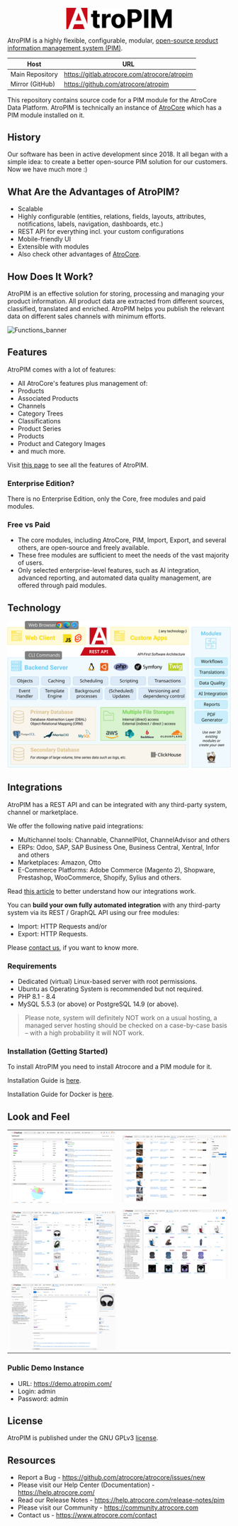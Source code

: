 <p align="center" width="100%">
<img src="_assets/atropim-logo.svg" alt="AtroPIM Logo" height="48">
</p>

AtroPIM is a highly flexible, configurable, modular, [open-source product information management system (PIM)](https://www.atropim.com).

| Host            | URL                                          |
| --------------- | -------------------------------------------- |
| Main Repository | https://gitlab.atrocore.com/atrocore/atropim |
| Mirror (GitHub) | https://github.com/atrocore/atropim          |

This repository contains source code for a PIM module for the AtroCore Data Platform. AtroPIM is technically an instance of [AtroCore](https://github.com/atrocore/atrocore) which has a PIM module installed on it.

## History
Our software has been in active development since 2018. It all began with a simple idea: to create a better open-source PIM solution for our customers.
Now we have much more :)


## What Are the Advantages of AtroPIM?

- Scalable
- Highly configurable (entities, relations, fields, layouts, attributes, notifications, labels, navigation, dashboards, etc.)
- REST API for everything incl. your custom configurations
- Mobile-friendly UI
- Extensible with modules
- Also check other advantages of [AtroCore](https://github.com/atrocore/atrocore).

## How Does It Work?

AtroPIM is an effective solution for storing, processing and managing your product information. All product data are extracted from different sources, classified, translated and enriched. AtroPIM helps you publish the relevant data on different sales channels with minimum efforts. 

![Functions_banner](_assets/how_it_works_scheme__en.png)

## Features

AtroPIM comes with a lot of features:

- All AtroCore's features plus management of:
- Products
- Associated Products
- Channels
- Category Trees
- Classifications
- Product Series
- Products
- Product and Category Images
- and much more.

Visit [this page](https://www.atropim.com/en/features) to see all the features of AtroPIM.

### Enterprise Edition?

There is no Enterprise Edition, only the Core, free modules and paid modules.

### Free vs Paid

- The core modules, including AtroCore, PIM, Import, Export, and several others, are open-source and freely available.
- These free modules are sufficient to meet the needs of the vast majority of users.
- Only selected enterprise-level features, such as AI integration, advanced reporting, and automated data quality management, are offered through paid modules.

## Technology

![Architecture and Technologies](_assets/architecture-and-technologies.svg)


## Integrations

AtroPIM has a REST API and can be integrated with any third-party system, channel or marketplace. 

We offer the following native paid integrations:

- Multichannel tools: Channable, ChannelPilot, ChannelAdvisor and others
- ERPs: Odoo, SAP, SAP Business One, Business Central, Xentral, Infor and others
- Marketplaces: Amazon, Otto
- E-Commerce Platforms: Adobe Commerce (Magento 2), Shopware, Prestashop, WooCommerce, Shopify, Sylius and others.

Read [this article](https://store.atrocore.com/en/atrocore-integrations-for-erp-ecommerce-marketplaces) to better understand how our integrations work.

You can **build your own fully automated integration** with any third-party system via its REST / GraphQL API using our free modules: 
- Import: HTTP Requests and/or 
- Export: HTTP Requests.

Please [contact us](https://www.atropim.com/contact), if you want to know more.


### Requirements

* Dedicated (virtual) Linux-based server with root permissions. 
* Ubuntu as Operating System is recommended but not required.
* PHP 8.1 - 8.4
* MySQL 5.5.3 (or above) or PostgreSQL 14.9 (or above).

> Please note, system will definitely NOT work on a usual hosting, a managed server hosting should be checked on a case-by-case basis – with a high probability it will NOT work.

### Installation (Getting Started)

To install AtroPIM you need to install Atrocore and a PIM module for it.

Installation Guide is [here](https://help.atrocore.com/installation-and-maintenance/installation).

Installation Guide for Docker is [here](https://help.atrocore.com/installation-and-maintenance/installation/docker-configuration).

## Look and Feel
|                                                        |                                              |
| ------------------------------------------------------ | -------------------------------------------- |
| [![Dashboard](_assets/dashboard.png)](_assets/dashboard.png) | [![Files](_assets/files.png)](_assets/files.png)|
| [![Product List](_assets/product-list.png)](_assets/product-list.png) | [![Product Cards](_assets/product-cards.png)](_assets/product-cards.png)
| [![Product Details 1](_assets/product-details1.png)](_assets/product-details1.png) ||

### Public Demo Instance

- URL: https://demo.atropim.com/
- Login: admin
- Password: admin
     
## License

AtroPIM is published under the GNU GPLv3 [license](LICENSE.txt).

## Resources

- Report a Bug - https://github.com/atrocore/atrocore/issues/new
- Please visit our Help Center (Documentation) - https://help.atrocore.com/
- Read our Release Notes - https://help.atrocore.com/release-notes/pim
- Please visit our Community - https://community.atrocore.com
- Сontact us - https://www.atrocore.com/contact
